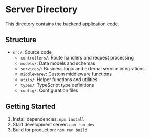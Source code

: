 # Server Directory

This directory contains the backend application code.

## Structure

- `src/`: Source code
  - `controllers/`: Route handlers and request processing
  - `models/`: Data models and schemas
  - `services/`: Business logic and external service integrations
  - `middleware/`: Custom middleware functions
  - `utils/`: Helper functions and utilities
  - `types/`: TypeScript type definitions
  - `config/`: Configuration files

## Getting Started

1. Install dependencies: `npm install`
2. Start development server: `npm run dev`
3. Build for production: `npm run build` 